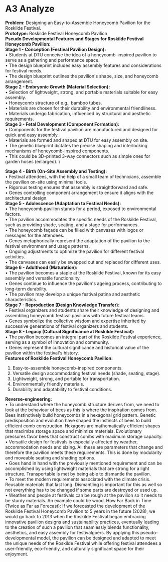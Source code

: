 # A3 Analyze

**Problem:** Designing an Easy-to-Assemble Honeycomb Pavilion for the Roskilde Festival. \
**Prototype:** Roskilde Festival Honeycomb Pavilion \
**Pseudo Developmental Features and Stages for Roskilde Festival Honeycomb Pavilion:** \
**Stage 1 - Conception (Festival Pavilion Design):** \
•	Students at DTU conceive the idea of a honeycomb-inspired pavilion to serve as a gathering and performance space. \
•	The design blueprint includes easy assembly features and considerations for festival needs. \
•	The design blueprint outlines the pavilion's shape, size, and honeycomb arrangement. \
**Stage 2 - Embryonic Growth (Material Selection):** \
•	Selection of lightweight, strong, and portable materials suitable for easy assembly. \
•	Honeycomb structure of e.g., bamboo tubes. \
•	Materials are chosen for their durability and environmental friendliness. \
•	Materials undergo fabrication, influenced by structural and aesthetic requirements. \
**Stage 3 - Fetal Development (Component Formation):** \
•	Components for the festival pavilion are manufactured and designed for quick and easy assembly. \
•	Materials are formed and shaped at DTU for easy assembly on site. \
•	The genetic blueprint dictates the precise shaping and interlocking mechanisms of honeycomb-inspired components. \
•	This could be 3D-printed 3-way connectors such as simple ones for garden hoses (enlarged). \
 
**Stage 4 - Birth (On-Site Assembly and Testing):** \
•	Festival attendees, with the help of a small team of technicians, assemble the pavilion on-site using minimal tools. \
•	Rigorous testing ensures that assembly is straightforward and safe. \
•	Genes controlling component arrangement to ensure it aligns with the architectural design. \
**Stage 5 - Adolescence (Adaptation to Festival Needs):** \
•	The honeycomb pavilion stands for a period, exposed to environmental factors. \
•	The pavilion accommodates the specific needs of the Roskilde Festival, such as providing shade, seating, and a stage for performances. \
•	The honeycomb façade can be filled with canvases with logos or messages for the attendees. \
•	Genes metaphorically represent the adaptation of the pavilion to the festival environment and usage patterns. \
•	Ongoing adjustments to optimize the pavilion for different festival activities. \
•	The canvases can easily be swapped out and replaced for different uses. \
**Stage 6 - Adulthood (Maturation):** \
•	The pavilion becomes a staple at the Roskilde Festival, known for its easy assembly and versatile functionality. \
•	Genes continue to influence the pavilion's ageing process, contributing to long-term durability. \
•	The pavilion may develop a unique festival patina and aesthetic characteristics. \
**Stage 7 - Reproduction (Design Knowledge Transfer):** \
•	Festival organizers and students share their knowledge of designing and assembling honeycomb festival pavilions with future festival teams. \
•	Genes symbolize the collective wisdom and expertise inherited by successive generations of festival organizers and students. \
**Stage 8 - Legacy (Cultural Significance at Roskilde Festival):** \
•	The pavilion becomes an integral part of the Roskilde Festival experience, serving as a symbol of innovation and community. \
•	Genes represent the cultural significance and historical value of the pavilion within the festival's history. \
**Features of Roskilde Festival Honeycomb Pavilion:** 
1.	Easy-to-assemble honeycomb-inspired components. 
2.	Versatile design accommodating festival needs (shade, seating, stage). 
3.	Lightweight, strong, and portable for transportation. 
4.	Environmentally friendly materials. 
5.	Durability and adaptability to festival conditions. 

**Reverse-engineering:** \
•	To understand where the honeycomb structure derives from, we need to look at the behaviour of bees as this is where the inspiration comes from. Bees instinctively build honeycombs in a hexagonal grid pattern. Genetic predisposition and evolution have shaped the instincts of bees to build efficient comb construction. Hexagons are mathematically efficient shapes that maximize storage space and minimize materials. Evolutionary pressures favor bees that construct combs with maximum storage capacity. \
•	Versatile design for festivals is especially affected by weather, accommodation needs and sizing. All these are parameters that change and therefore the pavilion meets these requirements. This is done by modularity and moveable seating and shading options. \
•	Goes hand in hand with the previously mentioned requirement and can be accomplished by using lightweight materials that are strong for a light structure. Transportable is met by being able to dismantle the pavilion. \
•	To meet the modern requirements associated with the climate crisis. Reusable materials that last long. Dismantling is important for this as well so not everything has to be changed if some parts are destroyed or used up. \
•	Weather and people at festivals can be rough at the pavilion so it needs to be sturdy materials. An example could be wood.
How Far Back in Time (Twice as Far as Forecast): If we forecasted the development of the Roskilde Festival Honeycomb Pavilion to 5 years in the future (2028), we would go back to 2013 when the Roskilde Festival began embracing innovative pavilion designs and sustainability practices, eventually leading to the creation of such a pavilion that seamlessly blends functionality, aesthetics, and easy assembly for festivalgoers.
By applying this pseudo-developmental model, the pavilion can be designed and adapted to meet the unique needs of the Roskilde Festival while offering festival attendees a user-friendly, eco-friendly, and culturally significant space for their enjoyment.

